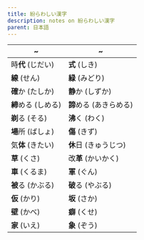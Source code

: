 ```yaml
---
title: 紛らわしい漢字
description: notes on 紛らわしい漢字
parent: 日本語
---
```


| ~             | ~               |
| ------------- | --------------- |
| 時**代** (じだい)  | **式** (しき)      |
| **線** (せん)    | **緑** (みどり)     |
| **確**か (たしか)  | **静**か (しずか)    |
| **締**める (しめる) | **諦**める (あきらめる) |
| **剃**る (そる)   | **沸**く (わく)     |
| **場**所 (ばしょ)  | **傷** (きず)      |
| 気**体** (きたい)  | **休**日 (きゅうじつ)  |
| **草** (くさ)    | 改**革** (かいかく)   |
| **車** (くるま)   | **軍** (ぐん)      |
| **被**る (かぶる)  | **破**る (やぶる)    |
| **仮** (かり) | **坂** (さか) |
| **壁** (かべ) | **癖** (くせ) |
| **家** (いえ) | **象** (ぞう) |
